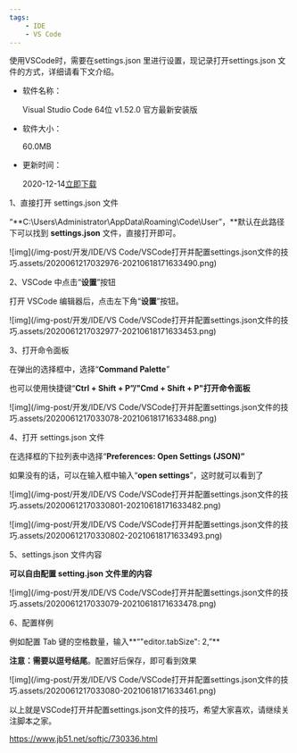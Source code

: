 ```yaml
---
tags:
    - IDE
    - VS Code
---
```


使用VSCode时，需要在settings.json 里进行设置，现记录打开settings.json 文件的方式，详细请看下文介绍。



- 软件名称：

  Visual Studio Code 64位 v1.52.0 官方最新安装版

- 软件大小：

  60.0MB

- 更新时间：

  2020-12-14[立即下载](https://www.jb51.net/softs/606746.html)



1、直接打开 settings.json 文件

“**C:\Users\Administrator\AppData\Roaming\Code\User”，**默认在此路径下可以找到 **settings.json** 文件，直接打开即可。

![img](/img-post/开发/IDE/VS Code/VSCode打开并配置settings.json文件的技巧.assets/2020061217032976-20210618171633490.png)

2、VSCode 中点击“**设置**”按钮

打开 VSCode 编辑器后，点击左下角“**设置**”按钮。

![img](/img-post/开发/IDE/VS Code/VSCode打开并配置settings.json文件的技巧.assets/2020061217032977-20210618171633453.png)

3、打开命令面板

在弹出的选择框中，选择“**Command Palette**”

也可以使用快捷键“**Ctrl + Shift + P”/"Cmd + Shift + P"打开命令面板**

![img](/img-post/开发/IDE/VS Code/VSCode打开并配置settings.json文件的技巧.assets/2020061217033078-20210618171633488.png)

4、打开 settings.json 文件

在选择框的下拉列表中选择“**Preferences: Open Settings (JSON)”**

如果没有的话，可以在输入框中输入“**open settings**”，这时就可以看到了

![img](/img-post/开发/IDE/VS Code/VSCode打开并配置settings.json文件的技巧.assets/20200612170330801-20210618171633482.png)

![img](/img-post/开发/IDE/VS Code/VSCode打开并配置settings.json文件的技巧.assets/20200612170330802-20210618171633493.png)

5、settings.json 文件内容

**可以自由配置 setting.json 文件里的内容**

![img](/img-post/开发/IDE/VS Code/VSCode打开并配置settings.json文件的技巧.assets/2020061217033079-20210618171633478.png)

6、配置样例

例如配置 Tab 键的空格数量，输入**“"editor.tabSize": 2,”**

**注意：需要以逗号结尾**。配置好后保存，即可看到效果

![img](/img-post/开发/IDE/VS Code/VSCode打开并配置settings.json文件的技巧.assets/2020061217033080-20210618171633461.png)

以上就是VSCode打开并配置settings.json文件的技巧，希望大家喜欢，请继续关注脚本之家。



https://www.jb51.net/softjc/730336.html